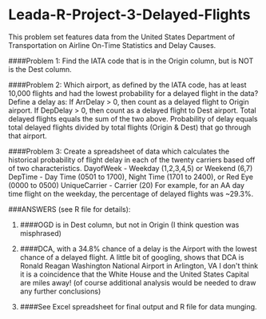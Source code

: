 # Leada-R-Project-3-Delayed-Flights
This problem set features data from the United States Department of Transportation on Airline On-Time Statistics and Delay Causes.

####Problem 1: Find the IATA code that is in the Origin column, but is NOT is the Dest column.

####Problem 2:  Which airport, as defined by the IATA code, has at least 10,000 flights and had the lowest probability for a delayed flight in the data?
Define a delay as:
If ArrDelay > 0, then count as a delayed flight to Origin airport.
If DepDelay > 0, then count as a delayed flight to Dest airport.
Total delayed flights equals the sum of the two above.
Probability of delay equals total delayed flights divided by total flights (Origin & Dest) that go through that airport.

####Problem 3: Create a spreadsheet of data which calculates the historical probability of flight delay in each of the twenty carriers based off of two characteristics.
DayofWeek - Weekday (1,2,3,4,5) or Weekend (6,7)
DepTime - Day Time (0501 to 1700), Night Time (1701 to 2400), or Red Eye (0000 to 0500)
UniqueCarrier - Carrier (20)
For example, for an AA day time flight on the weekday, the percentage of delayed flights was ~29.3%.

###ANSWERS (see R file for details):

1. ####OGD is in Dest column, but not in Origin (I think question was misphrased)

2. ####DCA, with a 34.8% chance of a delay is the Airport with the lowest chance of a delayed flight.
A little bit of googling, shows that DCA is Ronald Reagan Washington National Airport in Arlington, VA
I don't think it is a coincidence that the White House and the United States Capital are miles away! (of course additional
analysis would be needed to draw any further conclusions)

3. ####See Excel spreadsheet for final output and R file for data munging. 
